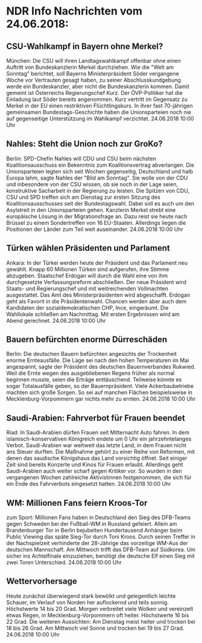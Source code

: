 # NDR Info Nachrichten vom 24.06.2018:


## CSU-Wahlkampf in Bayern ohne Merkel?
München: Die CSU will ihren Landtagswahlkampf offenbar ohne einen Auftritt von Bundeskanzlerin Merkel durchziehen. Wie die "Welt am Sonntag" berichtet, soll Bayerns Ministerpräsident Söder vergangene Woche vor Vertrauten gesagt haben, zu seiner Abschlusskundgebung werde ein Bundeskanzler, aber nicht die Bundeskanzlerin kommen. Damit gemeint ist Österreichs Regierungschef Kurz. Der ÖVP-Politiker hat die Einladung laut Söder bereits angenommen. Kurz vertritt im Gegensatz zu Merkel in der EU einen restriktiven Flüchtlingskurs. In ihrer fast 70-jährigen gemeinsamen Bundestags-Geschichte haben die Unionsparteien noch nie auf gegenseitige Unterstützung im Wahlkampf verzichtet. 24.06.2018 10:00 Uhr 

## Nahles: Steht die Union noch zur GroKo?
Berlin: SPD-Chefin Nahles will CDU und CSU beim nächsten Koalitionsausschuss ein Bekenntnis zum Koalitionsvertrag abverlangen. Die Unionsparteien legten sich seit Wochen gegenseitig, Deutschland und halb Europa lahm, sagte Nahles der "Bild am Sonntag". Sie wolle von der CDU und inbesondere von der CSU wissen, ob sie noch in der Lage seien, konstruktive Sacharbeit in der Regierung zu leisten. Die Spitzen von CDU, CSU und SPD treffen sich am Dienstag zur ersten Sitzung des Koalitionsausschusses seit der Bundestagswahl. Dabei soll es auch um den Asylstreit in den Unionsparteien gehen. Kanzlerin Merkel strebt eine europäische Lösung in der Migrationsfrage an. Dazu reist sie heute nach Brüssel zu einem Sondertreffen von 16 EU-Staaten. Allerdings liegen die Positionen der Länder zum Teil weit auseinander. 24.06.2018 10:00 Uhr 

## Türken wählen Präsidenten und Parlament
Ankara: In der Türkei werden heute der Präsident und das Parlament neu gewählt. Knapp 60 Millionen Türken sind aufgerufen, ihre Stimme abzugeben. Staatschef Erdogan will durch die Wahl eine von ihm durchgesetzte Verfassungsreform abschließen. Der neue Präsident wird Staats- und Regierungschef und mit weitreichenden Vollmachten ausgestattet. Das Amt des Ministerpräsidenten wird abgeschafft. Erdogan geht als Favorit in die Präsidentenwahl. Chancen werden aber auch dem Kandidaten der sozialdemokratischen CHP, Ince, eingeräumt. Die Wahllokale schließen am Nachmittag. Mit ersten Ergebnissen wird am Abend gerechnet. 24.06.2018 10:00 Uhr 

## Bauern befürchten enorme Dürreschäden
Berlin: Die deutschen Bauern befürchten angesichts der Trockenheit enorme Ernteausfälle. Die Lage sei nach den hohen Temperaturen im Mai angespannt, sagte der Präsident des deutschen Bauernverbandes Rukwied. Weil die Ernte wegen des ausgebliebenen Regens früher als normal beginnen musste, seien die Erträge enttäuschend. Teilweise könnte es sogar Totalausfälle geben, so der
Bauernpräsident. Viele Ackerbaubetriebe machten sich große Sorgen. So sei auf manchen Flächen beispielsweise in Mecklenburg-Vorpommern gar nichts mehr zu ernten. 24.06.2018 10:00 Uhr 

## Saudi-Arabien: Fahrverbot für Frauen beendet
Riad: In Saudi-Arabien dürfen Frauen seit Mitternacht Auto fahren. In dem islamisch-konservativen Königreich endete um 0 Uhr ein jahrzehntelanges Verbot. Saudi-Arabien war weltweit das letzte Land, in dem Frauen nicht ans Steuer durften. Die Maßnahme gehört zu einer Reihe von Reformen, mit denen das saudische Königshaus das Land vorsichtig öffnet. Seit einiger Zeit sind bereits Konzerte und Kinos für Frauen erlaubt. Allerdings geht Saudi-Arabien auch weiter scharf gegen Kritiker vor. So wurden in den vergangenen Wochen zahlreiche Aktivistinnen festgenommen, die sich für ein Ende des Fahrverbots eingesetzt hatten. 24.06.2018 10:00 Uhr 

## WM: Millionen Fans feiern Kroos-Tor
zum Sport:	Millionen Fans haben in Deutschland den Sieg des DFB-Teams gegen Schweden bei der Fußball-WM in Russland gefeiert. Allein am Brandenburger Tor in Berlin bejubelten Hundertausend Anhänger beim Public Viewing das späte Sieg-Tor durch Toni Kroos. Durch seinen Treffer in der Nachspielzeit verhinderte der 28-Jährige das vorzeitige WM-Aus der deutschen Mannschaft. Am Mittwoch trifft das DFB-Team auf Südkorea. Um sicher ins Achtelfinale einzuziehen, benötigt die deutsche Elf einen Sieg mit zwei Toren Unterschied. 24.06.2018 10:00 Uhr 

## Wettervorhersage
Heute zunächst überwiegend stark bewölkt und gelegentlich leichte Schauer, im Verlauf von Norden her auflockernd und teils sonnig. Höchstwerte 14 bis 20 Grad. Morgen verbreitet viele Wolken und vereinzelt etwas Regen, in Mecklenburg-Vorpommern oft heiter. Höchstwerte 16 bis 22 Grad. Die weiteren Aussichten: Am Dienstag meist heiter und trocken bei 18 bis 26 Grad. Am Mittwoch viel Sonne und trocken bei 19 bis 27 Grad. 24.06.2018 10:00 Uhr 
